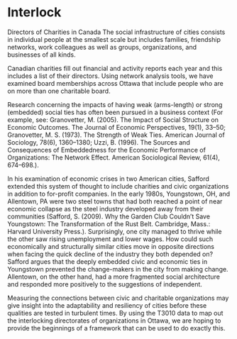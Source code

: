 # Interlock
Directors of Charities in Canada
The social infrastructure of cities consists in individual people at the smallest scale but includes families, friendship networks, work colleagues as well as groups, organizations, and businesses of all kinds. 

Canadian charities fill out financial and activity reports each year and this includes a list of their directors. Using network analysis tools, we have examined board memberships across Ottawa that include people who are on more than one charitable board.

Research concerning the impacts of having weak (arms-length) or strong (embedded) social ties has often been pursued in a business context (For example, see: Granovetter, M. (2005). The Impact of Social Structure on Economic Outcomes. The Journal of Economic Perspectives, 19(1), 33–50; Granovetter, M. S. (1973). The Strength of Weak Ties. American Journal of Sociology, 78(6), 1360–1380; Uzzi, B. (1996). The Sources and Consequences of Embeddedness for the Economic Performance of Organizations: The Network Effect. American Sociological Review, 61(4), 674–698.).  

In his examination of economic crises in two American cities, Safford  extended this system of thought to include charities and civic organizations in addition to for-profit companies. In the early 1980s, Youngstown, OH, and Allentown, PA were two steel towns that had both reached a point of near economic collapse as the steel industry developed away from their communities (Safford, S. (2009). Why the Garden Club Couldn’t Save Youngstown: The Transformation of the Rust Belt. Cambridge, Mass.: Harvard University Press.). Surprisingly, one city managed to thrive while the other saw rising unemployment and lower wages. How could such economically and structurally similar cities move in opposite directions when facing the quick decline of the industry they both depended on? Safford argues that the deeply embedded civic and economic ties in Youngstown prevented the change-makers in the city from making change. Allentown, on the other hand, had a more fragmented social architecture and responded more positively to the suggestions of independent.

Measuring the connections between civic and charitable organizations may give insight into the adaptability and resiliency of cities before these qualities are tested in turbulent times. By using the T3010 data to map out the interlocking directorates of organizations in Ottawa, we are hoping to provide the beginnings of a framework that can be used to do exactly this.
